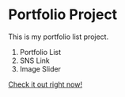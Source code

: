 # Portfolio Project
This is my portfolio list project.

1. Portfolio List
2. SNS Link
3. Image Slider

[Check it out right now!](https://yeon22.github.io)